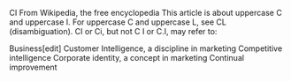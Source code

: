 CI
From Wikipedia, the free encyclopedia
This article is about uppercase C and uppercase I. For uppercase C and uppercase L, see CL (disambiguation).
CI or Ci, but not C I or C.I, may refer to:

Business[edit]
Customer Intelligence, a discipline in marketing
Competitive intelligence
Corporate identity, a concept in marketing
Continual improvement

